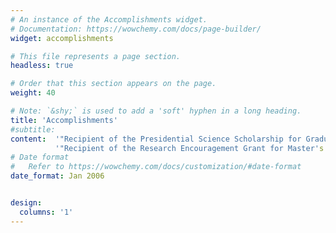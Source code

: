 ```yaml
---
# An instance of the Accomplishments widget.
# Documentation: https://wowchemy.com/docs/page-builder/
widget: accomplishments

# This file represents a page section.
headless: true

# Order that this section appears on the page.
weight: 40

# Note: `&shy;` is used to add a 'soft' hyphen in a long heading.
title: 'Accomplish­ments'
#subtitle: 
content:  '"Recipient of the Presidential Science Scholarship for Graduate Studies, awarded by President of South Korea, 2024'
          '"Recipient of the Research Encouragement Grant for Master's Candidates, sponsored by the Ministry of Education, 2024'
# Date format
#   Refer to https://wowchemy.com/docs/customization/#date-format
date_format: Jan 2006


design:
  columns: '1'
---
```


